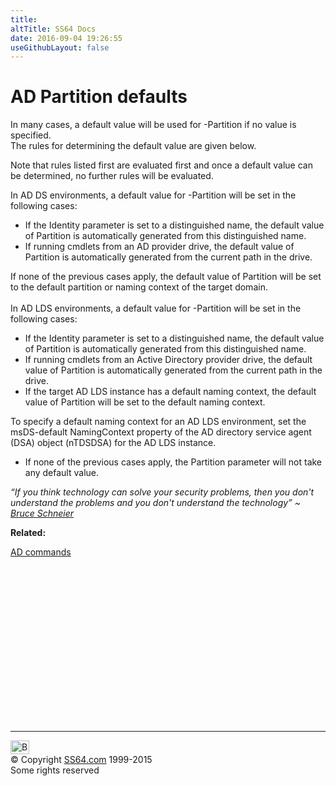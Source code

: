 ```yaml
---
title:
altTitle: SS64 Docs
date: 2016-09-04 19:26:55
useGithubLayout: false
---
```

<!-- #BeginLibraryItem "/Library/head_ps.lbi" --><!-- #EndLibraryItem --><h1>AD Partition defaults </h1> 
<p>In many cases, a default value will be used for  <span class="code">-Partition</span>  if no value is specified. <br>
The rules for determining the default value are given below.</p>
<p> Note that rules listed first are evaluated first and once a default value can be determined, no further rules will be evaluated.</p>
<p>In AD DS environments, a default value for <span class="code">-Partition</span> will be set in the following cases:</p>
<ul>
  <li>If the Identity parameter is set to a distinguished name, the default value of Partition
  is automatically generated from this distinguished name.</li>
  <li>If running cmdlets from an AD provider drive, the default value of Partition
  is automatically generated from the current path in the drive.</li>
</ul>
<p> If none of the previous cases apply, the default value of Partition will be set to the
    default partition or naming context of the target domain.<br>
  <br>
In AD LDS environments, a default value for <span class="code">-Partition</span> will be set in the following cases:</p>
<ul>
  <li>If the Identity parameter is set to a distinguished name, the default value of Partition
  is automatically generated from this distinguished name. </li>
  <li> If running cmdlets from an Active Directory provider drive, the default value of Partition
    is automatically generated from the current path in the drive.</li>
  <li>If the target AD LDS instance has a default naming context, the default value of Partition
    will be set to the default naming context.</li>
</ul>
<p>To specify a default naming context for an AD LDS environment, set the msDS-default NamingContext
property of the AD directory service agent (DSA) object (nTDSDSA) for the AD LDS instance.</p>
<ul>
  <li>If none of the previous cases apply, the Partition parameter will not take any default value.<br>
  </li>
</ul>
<p class="quote"><i> “If you think technology can solve your security problems, then you don't understand the problems and you don't understand the technology” ~ <a href="http://www.schneier.com/">Bruce Schneier </a></i></p>
<p><b>Related:</b></p>
<p><a href="ad.html">AD commands </a></p><!-- #BeginLibraryItem "/Library/foot_ps.lbi" --><p>
<!-- PowerShell300 -->
<ins class="adsbygoogle" style="display:inline-block;width:300px;height:250px" data-ad-client="ca-pub-6140977852749469" data-ad-slot="6253539900"></ins>
<script>
(adsbygoogle = window.adsbygoogle || []).push({});
</script></p>
<hr>
<div id="bl" class="footer"><a href="partition-defaults.html#"><img src="../images/top.png" width="30" height="22" alt="Back to the Top"></a></div>
<div id="br" class="footer, tagline">© Copyright <a href="../index.html">SS64.com</a> 1999-2015<br>
Some rights reserved</div><!-- #EndLibraryItem -->

